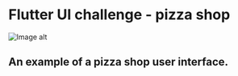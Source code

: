 # Flutter UI challenge - pizza shop

![Image alt](https://github.com/{big-bada-boom}/{pizza_shop_ui}/raw/{master}/{UI_images}/MyApp.gif)

## An example of a pizza shop user interface.
